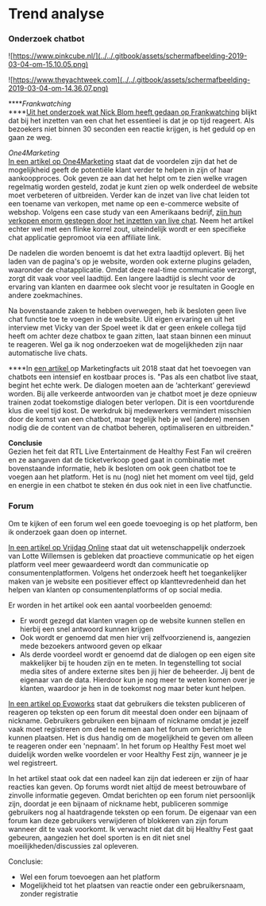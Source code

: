 # Trend analyse

### **Onderzoek chatbot**

![https://www.pinkcube.nl/](../../.gitbook/assets/schermafbeelding-2019-03-04-om-15.10.05.png)

![https://www.theyachtweek.com](../../.gitbook/assets/schermafbeelding-2019-03-04-om-14.36.07.png)

  
****_Frankwatching_  
****[Uit het onderzoek wat Nick Blom heeft gedaan op Frankwatching](https://www.frankwatching.com/archive/2018/03/20/starten-met-chat-op-je-website-5-essentiele-tips/) blijkt dat bij het inzetten van een chat het essentieel is dat je op tijd reageert. Als bezoekers niet binnen 30 seconden een reactie krijgen, is het geduld op en gaan ze weg.   
  
_One4Marketing_  
[In een artikel op One4Marketing](https://www.one4marketing.nl/blog/voordelen-nadelen-live-chat-website) staat dat de voordelen zijn dat het de mogelijkheid geeft de potentiële klant verder te helpen in zijn of haar aankoopproces. Ook geven ze aan dat het helpt om te zien welke vragen regelmatig worden gesteld, zodat je kunt zien op welk onderdeel de website moet verbeteren of uitbreiden. Verder kan de inzet van live chat leiden tot een toename van verkopen, met name op een e-commerce website of webshop. Volgens een case study van een Amerikaans bedrijf, [zijn hun verkopen enorm gestegen door het inzetten van live chat](http://www.jonathanvolk.com/internet-marketing/case-study-live-chat-increased-my-sales-300.html). Neem het artikel echter wel met een flinke korrel zout, uiteindelijk wordt er een specifieke chat applicatie gepromoot via een affiliate link.  
  
De nadelen die worden benoemt is dat het extra laadtijd oplevert. Bij het laden van de pagina's op je website, worden ook externe plugins geladen, waaronder de chatapplicatie. Omdat deze real-time communicatie verzorgt, zorgt dit vaak voor veel laadtijd. Een langere laadtijd is slecht voor de ervaring van klanten en daarmee ook slecht voor je resultaten in Google en andere zoekmachines.  
  
Na bovenstaande zaken te hebben overwegen, heb ik besloten geen live chat functie toe te voegen in de website. Uit eigen ervaring en uit het interview met Vicky van der Spoel weet ik dat er geen enkele collega tijd heeft om achter deze chatbox te gaan zitten, laat staan binnen een minuut te reageren. Wel ga ik nog onderzoeken wat de mogelijkheden zijn naar automatische live chats.   
  
****In [een artikel ](https://www.marketingfacts.nl/berichten/chatbot-checklist-moet-je-er-wel-aan-beginnen)op Marketingfacts uit 2018 staat dat het toevoegen van chatbots een intensief en kostbaar proces is. "Pas als een chatbot live staat, begint het echte werk. De dialogen moeten aan de ‘achterkant’ gereviewd worden. Bij alle verkeerde antwoorden van je chatbot moet je deze opnieuw trainen zodat toekomstige dialogen beter verlopen. Dit is een voortdurende klus die veel tijd kost. De werkdruk bij medewerkers vermindert misschien door de komst van een chatbot, maar tegelijk heb je wel \(andere\) mensen nodig die de content van de chatbot beheren, optimaliseren en uitbreiden."  
  
**Conclusie**  
Gezien het feit dat RTL Live Entertainment de Healthy Fest Fan wil creëren en ze aangaven dat de ticketverkoop goed gaat in combinatie met bovenstaande informatie, heb ik besloten om ook geen chatbot toe te voegen aan het platform. Het is nu \(nog\) niet het moment om veel tijd, geld en energie in een chatbot te steken én dus ook niet in een live chatfunctie.

### **Forum**

Om te kijken of een forum wel een goede toevoeging is op het platform, ben ik onderzoek gaan doen op internet. 

[In een artikel op Vrijdag Online](https://vrijdagonline.nl/weblog/hoe-zorg-ik-voor-meer-interactie-op-mijn-website) staat dat uit wetenschappelijk onderzoek van Lotte Willemsen is gebleken dat proactieve communicatie op het eigen platform veel meer gewaardeerd wordt dan communicatie op consumentenplatformen. Volgens het onderzoek heeft het toegankelijker maken van je website een positiever effect op klanttevredenheid dan het helpen van klanten op consumentenplatforms of op social media.

Er worden in het artikel ook een aantal voorbeelden genoemd:  
  
- Er wordt gezegd dat klanten vragen op de website kunnen stellen en hierbij een snel antwoord kunnen krijgen  
- Ook wordt er genoemd dat men hier vrij zelfvoorzienend is, aangezien mede bezoekers antwoord geven op elkaar  
- Als derde voordeel wordt er genoemd dat de dialogen op een eigen site makkelijker bij te houden zijn en te meten. In tegenstelling tot social media sites of andere externe sites ben jij hier de beheerder. Jij bent de eigenaar van de data. Hierdoor kun je nog meer te weten komen over je klanten, waardoor je hen in de toekomst nog maar beter kunt helpen. 

[In een artikel op Evoworks](https://www.evoworks.nl/wiki/forum) staat dat gebruikers die teksten publiceren of reageren op teksten op een forum dit meestal doen onder een bijnaam of nickname. Gebruikers gebruiken een bijnaam of nickname omdat je jezelf vaak moet registreren om deel te nemen aan het forum om berichten te kunnen plaatsen. Het is dus handig om de mogelijkheid te geven om alleen te reageren onder een 'nepnaam'. In het forum op Healthy Fest moet wel duidelijk worden welke voordelen er voor Healthy Fest zijn, wanneer je je wel registreert. 

In het artikel staat ook dat een nadeel kan zijn dat iedereen er zijn of haar reacties kan geven. Op forums wordt niet altijd de meest betrouwbare of zinvolle informatie gegeven. Omdat berichten op een forum niet persoonlijk zijn, doordat je een bijnaam of nickname hebt, publiceren sommige gebruikers nog al haatdragende teksten op een forum. De eigenaar van een forum kan deze gebruikers verwijderen of blokkeren van zijn forum wanneer dit te vaak voorkomt. Ik verwacht niet dat dit bij Healthy Fest gaat gebeuren, aangezien het doel sporten is en dit niet snel moeilijkheden/discussies zal opleveren. 

Conclusie:  
- Wel een forum toevoegen aan het platform  
- Mogelijkheid tot het plaatsen van reactie onder een gebruikersnaam, zonder registratie

